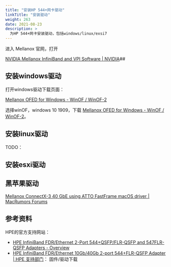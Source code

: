 ```yaml
---
title: "安装HP 544+网卡驱动"
linkTitle: "安装驱动"
weight: 263
date: 2021-08-23
description: >
  为HP 544+网卡安装驱动，包括windows/linux/exsi7
---
```


进入 Mellanox 官网，打开 

[NVIDIA Mellanox InfiniBand and VPI Software | NVIDIA](https://developer.nvidia.com/networking/infiniband-software)## 

## 安装windows驱动

打开windows驱动下载页面：

[Mellanox OFED for Windows - WinOF / WinOF-2](https://www.mellanox.com/products/adapter-software/ethernet/windows/winof-2)

选择winOF，windows 10 1909，下载 [Mellanox OFED for Windows - WinOF / WinOF-2](https://www.mellanox.com/products/adapter-software/ethernet/windows/winof-2)。

## 安装linux驱动

TODO：

## 安装esxi驱动

## 黑苹果驱动

[Mellanox ConnectX-3 40 GbE using ATTO FastFrame macOS driver | MacRumors Forums](https://forums.macrumors.com/threads/mellanox-connectx-3-40-gbe-using-atto-fastframe-macos-driver.2225779/)



## 参考资料

HPE的官方支持网站：

- [HPE InfiniBand FDR/Ethernet 2-Port 544+QSFP/FLR-QSFP and 547FLR-QSFP Adapters - Overview](https://support.hpe.com/hpesc/public/docDisplay?docId=a00048433en_us&docLocale=en_US)
- [HPE InfiniBand FDR/Ethernet 10Gb/40Gb 2-port 544+FLR-QSFP Adapter | HPE 支持部门](https://support.hpe.com/connect/s/product?language=zh_CN&tab=driversAndSoftware&kmpmoid=7152863#t=DriversandSoftware)： 固件/驱动下载

